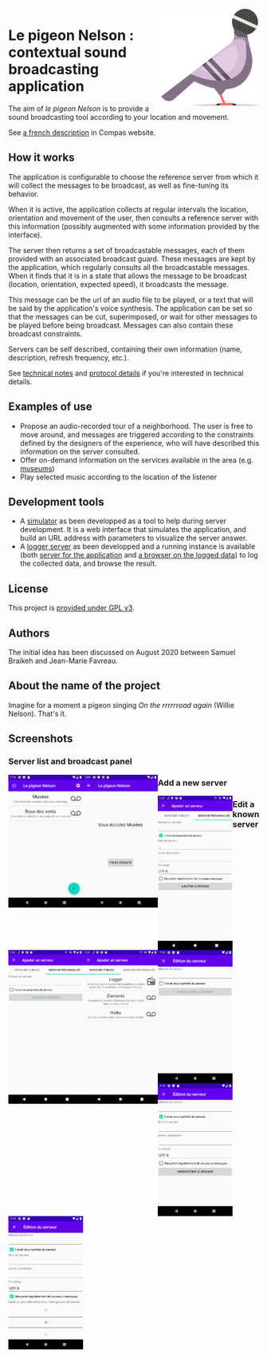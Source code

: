 <img src="./images/le-pigeon-nelson-logo.svg" width="200px" height="200px" alt="Logo du pigeon Nelson" align="right">

# Le pigeon Nelson : contextual sound broadcasting application

The aim of *le pigeon Nelson* is to provide a sound broadcasting tool according to your location and movement.

See [a french description](https://compas.limos.fr/le-pigeon-nelson/) in Compas website.

## How it works

The application is configurable to choose the reference server from which it will collect the messages to be broadcast, as well as fine-tuning its behavior.

When it is active, the application collects at regular intervals the location, orientation and movement of the user, then consults a reference server with this information (possibly augmented with some information provided by the interface). 

The server then returns a set of broadcastable messages, each of them provided with an associated broadcast guard. These messages are kept by the application, which regularly consults all the broadcastable messages. When it finds that it is in a state that allows the message to be broadcast (location, orientation, expected speed), it broadcasts the message.

This message can be the url of an audio file to be played, or a text that will be said by the application's voice synthesis. 
The application can be set so that the messages can be cut, superimposed, or wait for other messages to be played before being broadcast. Messages can also contain these broadcast constraints.

Servers can be self described, containing their own information (name, description, refresh frequency, etc.).


See [technical notes](technical-notes.md)  and [protocol details](protocol-details.md) if you're interested in technical details.

## Examples of use

* Propose an audio-recorded tour of a neighborhood. The user is free to move around, and messages are triggered according to the constraints defined by the designers of the experience, who will have described this information on the server consulted.
* Offer on-demand information on the services available in the area (e.g. [museums](https://github.com/jmtrivial/le-pigeon-nelson/blob/master/servers/museums.php))
* Play selected music according to the location of the listener

## Development tools

* A [simulator](https://jmtrivial.github.io/le-pigeon-nelson/tools/simulator.html) as been developped as a tool to help during server development. It is a web interface that simulates the application, and build an URL address with parameters to visualize the server answer.
* A [logger server](https://github.com/jmtrivial/le-pigeon-nelson/tree/master/servers/logger) as been developped and a running instance is available (both [server for the application](https://lepigeonnelson.jmfavreau.info/dev/log.php) and [a browser on the logged data](https://lepigeonnelson.jmfavreau.info/dev/logs/browse.php)) to log the collected data, and browse the result.

## License

This project is [provided under GPL v3](./LICENSE).

## Authors

The initial idea has been discussed on August 2020 between Samuel Braikeh and Jean-Marie Favreau.

## About the name of the project

Imagine for a moment a pigeon singing *On the rrrrrroad again* (Willie Nelson). That's it.

## Screenshots

### Server list and broadcast panel

<a href="./images/Screenshot1.png"><img src="./images/Screenshot1.png" width="150px" alt="A list of servers to be played" align="left" margin="1em"></a>
<a href="./images/Screenshot2.png"><img src="./images/Screenshot2.png" width="150px" alt="A playing server" align="left" margin="1em"></a>

  

### Add a new server

<a href="./images/Screenshot6.png"><img src="./images/Screenshot6.png" width="150px" alt="Add a new server from public list" align="left" margin="1em"></a>
<a href="./images/Screenshot7.png"><img src="./images/Screenshot7.png" width="150px" alt="Add a new server from URL" align="left" margin="1em"></a>
<a href="./images/Screenshot8.png"><img src="./images/Screenshot8.png" width="150px" alt="Add a new server from URL with details" align="left" margin="1em"></a>

  
 

### Edit a known server

<a href="./images/Screenshot3.png"><img src="./images/Screenshot3.png" width="150px" alt="Edit a server (simple)" align="left" margin="1em"></a>
<a href="./images/Screenshot4.png"><img src="./images/Screenshot4.png" width="150px" alt="Edit a server (with details)" align="left" margin="1em"></a>
<a href="./images/Screenshot5.png"><img src="./images/Screenshot5.png" width="150px" alt="Edit a server (with refresh delay)" align="left" margin="1em"></a>
